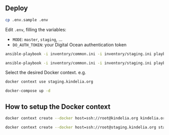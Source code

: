 
## Deploy

```sh
cp .env.sample .env
```

Edit `.env`, filling the variables:

- `MODE`: `master`, `staging`, ...
- `DO_AUTH_TOKEN`: your Digital Ocean authentication token


```sh
ansible-playbook -i inventory/common.ini -i inventory/staging.ini playbooks/setup-docker.yml

ansible-playbook -i inventory/common.ini -i inventory/staging.ini playbooks/config.yml
```

<!-- ansible-playbook -i inventory/common.ini -i inventory/staging.ini playbooks/app.yml -->

Select the desired Docker context. e.g.
```sh
docker context use staging.kindelia.org
```

```sh
docker-compose up -d
```

## How to setup the Docker context

```sh
docker context create --docker host=ssh://root@kindelia.org kindelia.org

docker context create --docker host=ssh://root@staging.kindelia.org staging.kindelia.org
```
